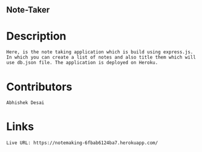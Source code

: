 ## Note-Taker

# Description
    Here, is the note taking application which is build using express.js. In which you can create a list of notes and also title them which will use db.json file. The application is deployed on Heroku.

# Contributors
    Abhishek Desai

# Links
    Live URL: https://notemaking-6fbab6124ba7.herokuapp.com/

